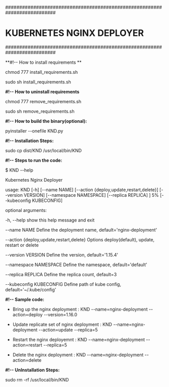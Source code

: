 ##########################################################################
#                   KUBERNETES NGINX DEPLOYER                            #
##########################################################################


**#!-- How to install requirements **

chmod 777 install_requirements.sh

sudo sh install_requirements.sh

**#!-- How to uninstall requirements**

chmod 777 remove_requirements.sh

sudo sh remove_requirements.sh 

**#!-- How to build the binary(optional):**

pyinstaller --onefile KND.py

**#!-- Installation Steps:**

sudo cp dist/KND /usr/local/bin/KND

**#!-- Steps to run the code:**

$ KND --help

Kubernetes Nginx Deployer

usage: KND [-h] [--name NAME] [--action {deploy,update,restart,delete}] [--version VERSION] [--namespace NAMESPACE] [--replica REPLICA] ]   5%
           [--kubeconfig KUBECONFIG]

optional arguments:

  -h, --help            show this help message and exit
  
  --name NAME           Define the deployment name, default='nginx-deployment'
  
  --action {deploy,update,restart,delete}
                        Options deploy(default), update, restart or delete
                        
  --version VERSION     Define the version, default='1.15.4'
  
  --namespace NAMESPACE
                        Define the namespace, default='default'
                        
  --replica REPLICA     Define the replica count, default=3
  
  --kubeconfig KUBECONFIG
                        Define path of kube config, default='~/.kube/config'
                        


**#!-- Sample code:**

- Bring up the nginx deployment            : KND --name=nginx-deployment --action=deploy --version=1.16.0
 
- Update replicate set of nginx deployment : KND --name=nginx-deployment --action=update --replica=5
 
- Restart the nginx deployemnt             : KND --name=nginx-deployment --action=restart --replica=5

- Delete the nginx deployment              : KND --name=nginx-deployment --action=delete


**#!-- UnInstallation Steps:**

sudo rm -rf /usr/local/bin/KND

